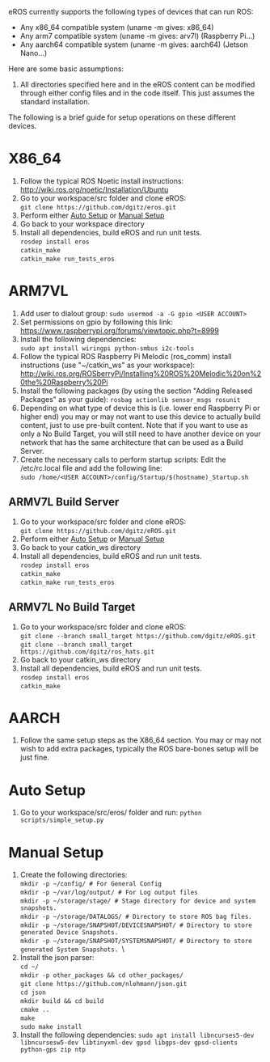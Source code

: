 eROS currently supports the following types of devices that can run ROS:
- Any x86_64 compatible system (uname -m gives: x86_64)
- Any arm7 compatible system (uname -m gives: arv7l)  (Raspberry Pi...)
- Any aarch64 compatible system (uname -m gives: aarch64)  (Jetson Nano...)

Here are some basic assumptions:
1. All directories specified here and in the eROS content can be modified through either config files and in the code itself.  This just assumes the standard installation.

The following is a brief guide for setup operations on these different devices.

# X86_64
1. Follow the typical ROS Noetic install instructions: http://wiki.ros.org/noetic/Installation/Ubuntu
1. Go to your workspace/src folder and clone eROS: \
  `git clone https://github.com/dgitz/eros.git`
1. Perform either [Auto Setup](#auto-setup) or [Manual Setup](#manual-setup)
1. Go back to your workspace directory
1. Install all dependencies, build eROS and run unit tests.\
  `rosdep install eros`\
  `catkin_make` \
  `catkin_make run_tests_eros`

# ARM7VL
1. Add user to dialout group: `sudo usermod -a -G gpio <USER ACCOUNT>`
1. Set permissions on gpio by following this link: https://www.raspberrypi.org/forums/viewtopic.php?t=8999
1. Install the following dependencies:\
  `sudo apt install wiringpi python-smbus i2c-tools`
1. Follow the typical ROS Raspberry Pi Melodic (ros_comm) install instructions (use "~/catkin_ws" as your workspace): http://wiki.ros.org/ROSberryPi/Installing%20ROS%20Melodic%20on%20the%20Raspberry%20Pi
1. Install the following packages (by using the section "Adding Released Packages" as your guide): `rosbag actionlib sensor_msgs rosunit`
1. Depending on what type of device this is (i.e. lower end Raspberry Pi or higher end) you may or may not want to use this device to actually build content, just to use pre-built content.  Note that if you want to use as only a No Build Target, you will still need to have another device on your network that has the same architecture that can be used as a Build Server.
1. Create the necessary calls to perform startup scripts:  Edit the /etc/rc.local file and add the following line:\
`sudo /home/<USER ACCOUNT>/config/Startup/$(hostname)_Startup.sh`

## ARMV7L Build Server
1. Go to your workspace/src folder and clone eROS: \
  `git clone https://github.com/dgitz/eROS.git`
1. Perform either [Auto Setup](#auto-setup) or [Manual Setup](#manual-setup)
1. Go back to your catkin_ws directory
1. Install all dependencies, build eROS and run unit tests.\
  `rosdep install eros`\
  `catkin_make` \
  `catkin_make run_tests_eros`
## ARMV7L No Build Target
1. Go to your workspace/src folder and clone eROS: \
  `git clone --branch small_target https://github.com/dgitz/eROS.git`\
  `git clone --branch small_target https://github.com/dgitz/ros_hats.git`
1. Go back to your catkin_ws directory
1. Install all dependencies, build eROS and run unit tests.\
  `rosdep install eros`\
  `catkin_make`

# AARCH 
1. Follow the same setup steps as the X86_64 section.  You may or may not wish to add extra packages, typically the ROS bare-bones setup will be just fine.

# Auto Setup
1. Go to your workspace/src/eros/ folder and run:
`python scripts/simple_setup.py`

# Manual Setup
1. Create the following directories: \
  `mkdir -p ~/config/ # For General Config`\
  `mkdir -p ~/var/log/output/ # For Log output files`\
  `mkdir -p ~/storage/stage/ # Stage directory for device and system snapshots.`\
  `mkdir -p ~/storage/DATALOGS/ # Directory to store ROS bag files.`\
  `mkdir -p ~/storage/SNAPSHOT/DEVICESNAPSHOT/ # Directory to store generated Device Snapshots. `\
  `mkdir -p ~/storage/SNAPSHOT/SYSTEMSNAPSHOT/ # Directory to store generated System Snapshots. `\
1. Install the json parser:\
  `cd ~/`\
  `mkdir -p other_packages && cd other_packages/`\
  `git clone https://github.com/nlohmann/json.git`\
  `cd json`\
  `mkdir build && cd build`\
  `cmake ..`\
  `make`\
  `sudo make install`
1. Install the following dependencies: `sudo apt install libncurses5-dev libncursesw5-dev libtinyxml-dev gpsd libgps-dev gpsd-clients python-gps zip ntp`

